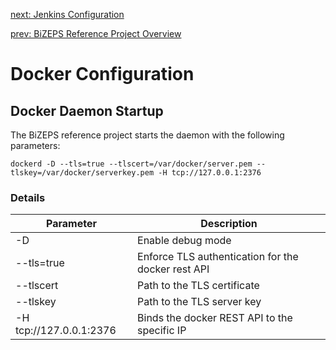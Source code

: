 [next: Jenkins Configuration](03_JenkinsConfiguration.md)

[prev: BiZEPS Reference Project Overview](01_BizepsReferenceProject.md)

#   Docker Configuration
##  Docker Daemon Startup
The BiZEPS reference project starts the daemon with the following parameters:

`dockerd -D --tls=true --tlscert=/var/docker/server.pem --tlskey=/var/docker/serverkey.pem -H tcp://127.0.0.1:2376`

### Details

| Parameter   | Description |
|-            |-            |
| -D          | Enable debug mode |
| --tls=true  | Enforce TLS authentication for the docker rest API  |
| --tlscert   | Path to the TLS certificate |
| --tlskey    | Path to the TLS server key  |
| -H tcp://127.0.0.1:2376 | Binds the docker REST API to the specific IP |

